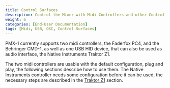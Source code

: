 ```yaml
---
title: Control Surfaces
description: Control the Mixer with Midi Controllers and other Control Surfaces
weight: 6
categories: [End-User Documentation]
tags: [Midi, USB, OSC, Control Surfaces]
---
```


PMX-1 currently supports two midi controllers, the Faderfox PC4, and the
Behringer CMD-1, as well as one USB HID device, that can also be used as audio
interface, the Native Instruments Traktor Z1.

The two midi controllers are usable with the default configuration, plug and
play, the following sections describe how to use them. The Native Instruments
controller needs some configuration before it can be used, the necessary steps
are described in the [Traktor Z1](/docs/control-surfaces/traktor-z1/) section.
